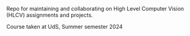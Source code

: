 Repo for maintaining and collaborating on High Level Computer Vision (HLCV) assignments and projects.

Course taken at UdS, Summer semester 2024
